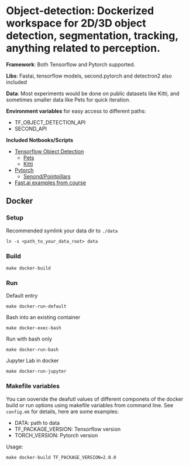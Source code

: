 # Object-detection: Dockerized workspace for 2D/3D object detection, segmentation, tracking, anything related to perception.


**Framework**: Both Tensorflow and Pytorch supported.  

**Libs**: Fastai, tensorflow models, second.pytorch and detectron2 also included  

**Data**: Most experiments would be done on public datasets like Kitti, and sometimes smaller data like Pets for quick iteration.  

**Environment variables** for easy access to different paths:
* TF_OBJECT_DETECTION_API
* SECOND_API

**Included Notbooks/Scripts**
* [Tensorflow Object Detection](workspace/tensorflow)
   * [Pets](workspace/tensorflow/Pets)
   * [Kitti](workspace/tensorflow/kitti)
* [Pytorch](workspace/pytorch)
   * [Senond/Pointpillars](workspace/pytorch/SenondPointpillars.bash_scripts.ipynb)
* [Fast.ai examples from course](workspace/fastai)

## Docker

### Setup
Recommended symlink your data dir to `./data`
```
ln -s <path_to_your_data_root> data
```

### Build
```
make docker-build
```
### Run

Default entry
```
make docker-run-default
```

Bash into an existing container
```
make docker-exec-bash
```

Run with bash only
```
make docker-run-bash
```

Jupyter Lab in docker
```
make docker-run-jupyter
```
### Makefile variables
You can ooveride the deafutl values of different componets of the 
docker build or run options using makefile variables from command line.
See `config.mk` for details, here are some examples:
* DATA: path to data
* TF_PACKAGE_VERSION: Tensorflow version
* TORCH_VERSION: Pytorch version

Usage: 
```
make docker-build TF_PACKAGE_VERSION=2.0.0
```


